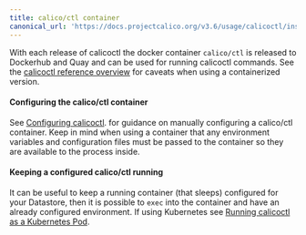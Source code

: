 ```yaml
---
title: calico/ctl container
canonical_url: 'https://docs.projectcalico.org/v3.6/usage/calicoctl/install'
---
```


With each release of calicoctl the docker container `calico/ctl` is released to
Dockerhub and Quay and can be used for running calicoctl commands.
See the
[calicoctl reference overview]({{site.baseurl}}/{{page.version}}/reference/calicoctl/)
for caveats when using a containerized version.

#### Configuring the calico/ctl container

See [Configuring calicoctl]({{site.baseurl}}/{{page.version}}/reference/calicoctl/setup).
for guidance on manually configuring a calico/ctl container.  Keep in mind
when using a container that any environment variables and configuration files
must be passed to the container so they are available to the process inside.

#### Keeping a configured calico/ctl running

It can be useful to keep a running container (that sleeps) configured
for your Datastore, then it is possible to `exec` into the container and
have an already configured environment.  If using Kubernetes see
[Running calicoctl as a Kubernetes Pod]({{site.baseurl}}/{{page.version}}/getting-started/kubernetes/tutorials/using-calicoctl).

